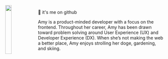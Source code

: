 <img align="left" src="foreshadowing.jpeg" width="20%" height="20%" />

👋 it's me on github

Amy is a product-minded developer with a focus on the frontend. Throughout her career, Amy has been drawn toward problem solving around User   Experience (UX) and Developer Experience (DX). When she’s not making the web a better place, Amy enjoys strolling her doge, gardening, and skiing.


